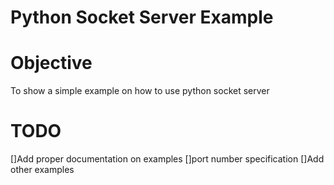 Python Socket Server Example
============================

Objective
=========
To show a simple example on how to use python socket server

TODO
====
[]Add proper documentation on examples
  []port number specification
[]Add other examples

